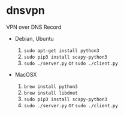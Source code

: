 # dnsvpn
VPN over DNS Record

- Debian, Ubuntu
	1. `sudo apt-get install python3`
	2. `sudo pip3 install scapy-python3`
	3. `sudo ./server.py` or `sudo ./client.py`

- MacOSX
	1. `brew install python3`
	2. `brew install libdnet`
	3. `sudo pip3 install scapy-python3`
	4. `sudo ./server.py` or `sudo ./client.py`
